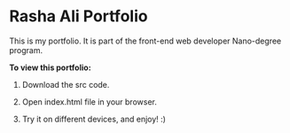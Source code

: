 # Rasha Ali Portfolio

This is my portfolio. It is part of the front-end web developer Nano-degree program.

 **To view this portfolio:**

1. Download the src code.

2. Open index.html file in your browser.

3. Try it on different devices, and enjoy! :)